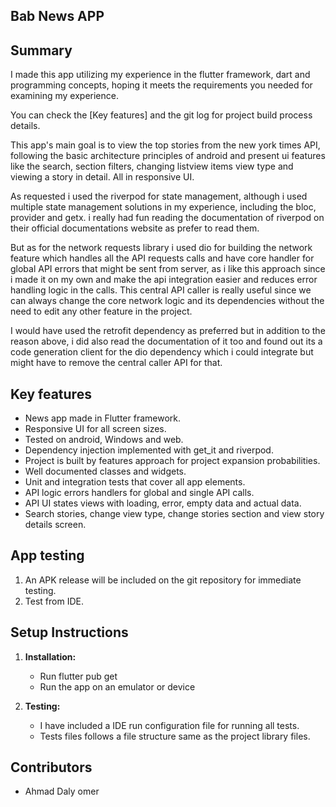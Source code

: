 ## Bab News APP


## Summary

I made this app utilizing my experience in the flutter framework, dart and programming concepts,
hoping it meets the requirements you needed for examining my experience.

You can check the [Key features] and the git log for project build process details.

This app's main goal is to view the top stories from the new york times API,
following the basic architecture principles of android and present ui features like the search, 
section filters, changing listview items view type and viewing a story in detail. All in responsive
UI.

As requested i used the riverpod for state management, although i used multiple state management 
solutions in my experience, including the bloc, provider and getx. i really had fun reading the 
documentation of riverpod on their official documentations website as prefer to read them.

But as for the network requests library i used dio for building the network feature which handles
all the API requests calls and have core handler for global API errors that might be sent from 
server, as i like this approach since i made it on my own and make the api integration easier and 
reduces error handling logic in the calls.
This central API caller is really useful since we can always change the core network logic and its 
dependencies without the need to edit any other feature in the project.


I would have used the retrofit dependency as preferred but in addition to the reason above, i did
also read the documentation of it too and found out its a code generation client for the dio 
dependency which i could integrate but might have to remove the central caller API for that.




## Key features

- News app made in Flutter framework.
- Responsive UI for all screen sizes.
- Tested on android, Windows and web.
- Dependency injection implemented with get_it and riverpod.
- Project is built by features approach for project expansion probabilities.
- Well documented classes and widgets.
- Unit and integration tests that cover all app elements.
- API logic errors handlers for global and single API calls.
- API UI states views with loading, error, empty data and actual data.
- Search stories, change view type, change stories section and view story details screen.

## App testing

1. An APK release will be included on the git repository for immediate testing.
2. Test from IDE.



## Setup Instructions

1. **Installation:**
    - Run flutter pub get
    - Run the app on an emulator or device

2. **Testing:**
    - I have included a IDE run configuration file for running all tests.
    - Tests files follows a file structure same as the project library files.

## Contributors

- Ahmad Daly omer
